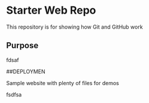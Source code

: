 # Starter Web Repo

This repository is for showing how Git and GitHub work

## Purpose

fdsaf

##DEPLOYMEN

Sample website with plenty of files for demos

fsdfsa